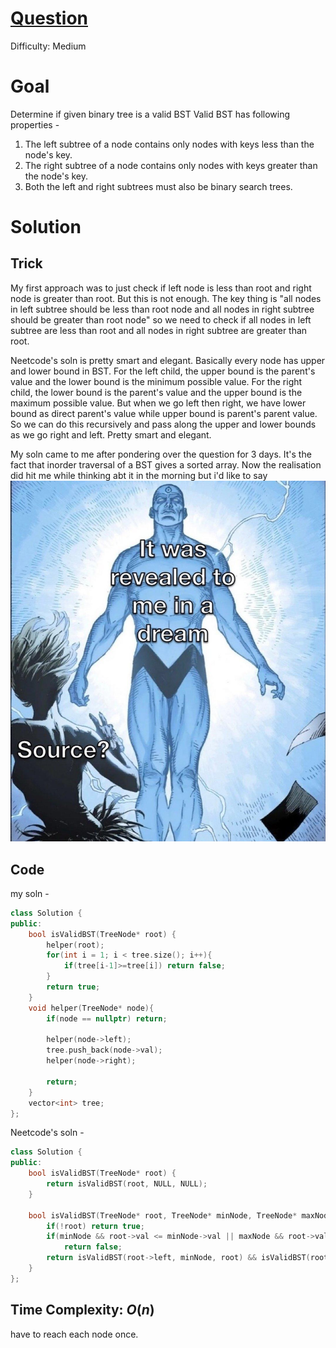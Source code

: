 # [Question](https://leetcode.com/problems/validate-binary-search-tree/)
Difficulty: Medium 
# Goal
Determine if given binary tree is a valid BST
Valid BST has following properties -
1. The left subtree of a node contains only nodes with keys less than the node's key.
2. The right subtree of a node contains only nodes with keys greater than the node's key.
3. Both the left and right subtrees must also be binary search trees.
# Solution
## Trick
My first approach was to just check if left node is less than root and right node is greater than root. But this is not enough. The key thing is "all nodes in left subtree should be less than root node and all nodes in right subtree should be greater than root node" so we need to check if all nodes in left subtree are less than root and all nodes in right subtree are greater than root. 

Neetcode's soln is pretty smart and elegant. Basically every node has upper and lower bound in BST. For the left child, the upper bound is the parent's value and the lower bound is the minimum possible value. For the right child, the lower bound is the parent's value and the upper bound is the maximum possible value. But when we go left then right, we have lower bound as direct parent's value while upper bound is parent's parent value. So we can do this recursively and pass along the upper and lower bounds as we go right and left. Pretty smart and elegant.

My soln came to me after pondering over the question for 3 days. It's the fact that inorder traversal of a BST gives a sorted array. Now the realisation did hit me while thinking abt it in the morning but i'd like to say   
![It was revealed to me in a dream](images/validate_BST.jpg)
## Code
my soln -
```cpp
class Solution {
public:
    bool isValidBST(TreeNode* root) {
        helper(root);
        for(int i = 1; i < tree.size(); i++){
            if(tree[i-1]>=tree[i]) return false;
        }
        return true;
    }
    void helper(TreeNode* node){
        if(node == nullptr) return;

        helper(node->left);
        tree.push_back(node->val);
        helper(node->right);

        return;
    }
    vector<int> tree;
};
```

Neetcode's soln -
```cpp
class Solution {
public:
    bool isValidBST(TreeNode* root) {
        return isValidBST(root, NULL, NULL);
    }

    bool isValidBST(TreeNode* root, TreeNode* minNode, TreeNode* maxNode) {
        if(!root) return true;
        if(minNode && root->val <= minNode->val || maxNode && root->val >=maxNode->val)
            return false;
        return isValidBST(root->left, minNode, root) && isValidBST(root->right, root, maxNode);
    }
};
```

## Time Complexity: $O(n)$
have to reach each node once.